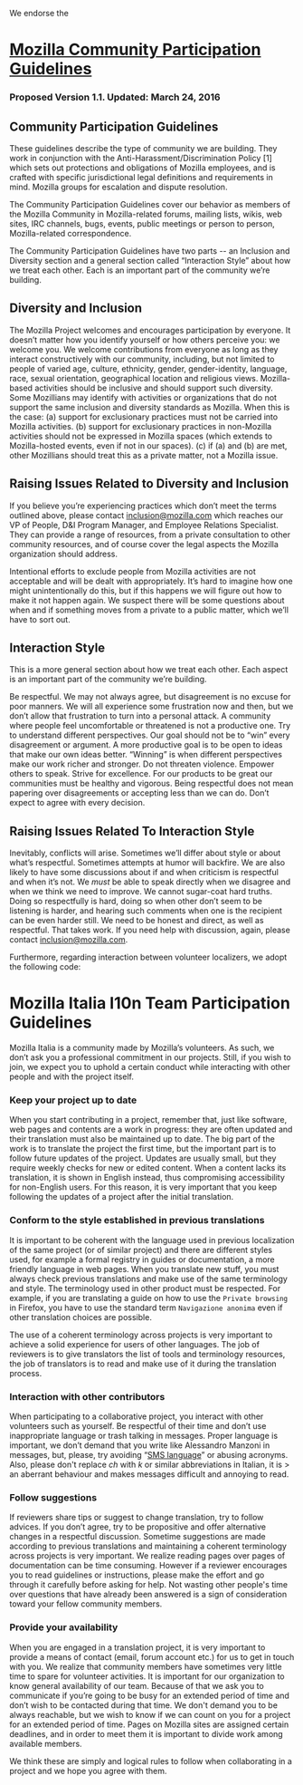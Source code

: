 We endorse the
# [Mozilla Community Participation Guidelines](https://www.mozilla.org/en-US/about/governance/policies/participation/)
### Proposed Version 1.1. Updated: March 24, 2016
## Community Participation Guidelines

These guidelines describe the type of community we are building. They work in conjunction with the Anti-Harassment/Discrimination Policy [1] which sets out protections and obligations of Mozilla employees, and is crafted with specific jurisdictional legal definitions and requirements in mind. Mozilla groups for escalation and dispute resolution.

The Community Participation Guidelines cover our behavior as members of the Mozilla Community in Mozilla-related forums, mailing lists, wikis, web sites, IRC channels, bugs, events, public meetings or person to person, Mozilla-related correspondence.

The Community Participation Guidelines have two parts -- an Inclusion and Diversity section and a general section called “Interaction Style” about how we treat each other. Each is an important part of the community we’re building.

## Diversity and Inclusion

The Mozilla Project welcomes and encourages participation by everyone. It doesn’t matter how you identify yourself or how others perceive you: we welcome you. We welcome contributions from everyone as long as they interact constructively with our community, including, but not limited to people of varied age, culture, ethnicity, gender, gender-identity, language, race, sexual orientation, geographical location and religious views.
Mozilla-based activities should be inclusive and should support such diversity.
Some Mozillians may identify with activities or organizations that do not support the same inclusion and diversity standards as Mozilla. When this is the case:
        (a) support for exclusionary practices must not be carried into Mozilla activities.
        (b) support for exclusionary practices in non-Mozilla activities should not be expressed in Mozilla spaces (which extends to Mozilla-hosted events, even if not in our spaces).
        (c) if (a) and (b) are met, other Mozillians should treat this as a private matter, not a Mozilla issue.

## Raising Issues Related to Diversity and Inclusion

If you believe you’re experiencing practices which don’t meet the terms outlined above, please contact inclusion@mozilla.com which reaches our VP of People, D&I Program Manager, and Employee Relations Specialist. They can provide a range of resources, from a private consultation to other community resources, and of course cover the legal aspects the Mozilla organization should address.

Intentional efforts to exclude people from Mozilla activities are not acceptable and will be dealt with appropriately. It’s hard to imagine how one might unintentionally do this, but if this happens we will figure out how to make it not happen again. We suspect there will be some questions about when and if something moves from a private to a public matter, which we’ll have to sort out.

## Interaction Style

This is a more general section about how we treat each other. Each aspect is an important part of the community we’re building.

Be respectful. We may not always agree, but disagreement is no excuse for poor manners. We will all experience some frustration now and then, but we don’t allow that frustration to turn into a personal attack. A community where people feel uncomfortable or threatened is not a productive one.
Try to understand different perspectives. Our goal should not be to “win” every disagreement or argument. A more productive goal is to be open to ideas that make our own ideas better. “Winning” is when different perspectives make our work richer and stronger.
Do not threaten violence.
Empower others to speak.
Strive for excellence. For our products to be great our communities must be healthy and vigorous. Being respectful does not mean papering over disagreements or accepting less than we can do.
Don’t expect to agree with every decision.

## Raising Issues Related To Interaction Style

Inevitably, conflicts will arise. Sometimes we’ll differ about style or about what’s respectful. Sometimes attempts at humor will backfire.
We are also likely to have some discussions about if and when criticism is respectful and when it’s not. We *must* be able to speak directly when we disagree and when we think we need to improve. We cannot sugar-coat hard truths. Doing so respectfully is hard, doing so when other don’t seem to be listening is harder, and hearing such comments when one is the recipient can be even harder still. We need to be honest and direct, as well as respectful. That takes work. If you need help with discussion, again, please contact inclusion@mozilla.com.


Furthermore, regarding interaction between volunteer localizers, we adopt the following code:

# Mozilla Italia l10n Team Participation Guidelines


Mozilla Italia is a community made by Mozilla’s volunteers. As such, we don’t ask you a professional commitment in our projects. Still, if you wish to join, we expect you to uphold a certain conduct while interacting with other people and with the project itself.

### Keep your project up to date

When you start contributing in a project, remember that, just like software, web pages and contents are a work in progress: they are often updated and their translation must also be maintained up to date.
The big part of the work is to translate the project the first time, but the important part is to follow future updates of the project. Updates are usually small, but they require weekly checks for new or edited content.
When a content lacks its translation, it is shown in English instead, thus compromising accessibility for non-English users.
For this reason, it is very important that you keep following the updates of a project after the initial translation.

### Conform to the style established in previous translations

It is important to be coherent with the language used in previous localization of the same project (or of similar project) and there are different styles used, for example a formal registry in guides or documentation, a more friendly language in web pages.
When you translate new stuff, you must always check previous translations and make use of the same terminology and style. 
The terminology used in other product must be respected.
For example, if you are translating a guide on how to use the `Private browsing` in Firefox, you have to use the standard term `Navigazione anonima` even if other translation choices are possible.

The use of a coherent terminology across projects is very important to achieve a solid experience for users of other languages.
The job of reviewers is to give translators the list of tools and terminology resources, the job of translators is to read and make use of it during the translation process.


### Interaction with other contributors

When participating to a collaborative project, you interact with other volunteers such as yourself.
Be respectful of their time and don’t use inappropriate language or trash talking in messages.
Proper language is important, we don’t demand that you write like Alessandro Manzoni in messages, but, please, try avoiding “[SMS language](https://en.wikipedia.org/wiki/SMS_language)” or abusing acronyms.
Also, please don't replace *ch* with *k* or similar abbreviations in Italian, it is > an aberrant behaviour and makes messages difficult and annoying to read.

### Follow suggestions

If reviewers share tips or suggest to change translation, try to follow advices. If you don’t agree, try to be propositive and offer alternative changes in a respectful discussion.
Sometime suggestions are made according to previous translations and maintaining a coherent terminology across projects is very important.
We realize reading pages over pages of documentation can be time consuming. However if a reviewer encourages you to read guidelines or instructions, please make the effort and go through it carefully before asking for help.
Not wasting other people's time over questions that have already been answered is a sign of consideration toward your fellow community members.

### Provide your availability

When you are engaged in a translation project, it is very important to provide a means of contact (email, forum account etc.) for us to get in touch with you.
We realize that community members have sometimes very little time to spare for volunteer activities. It is important for our organization to know general availability of our team. Because of that we ask you to communicate if you’re going to be busy for an extended period of time and don’t wish to be contacted during that time.
We don't demand you to be always reachable, but we wish to know if we can count on you for a project for an extended period of time.
Pages on Mozilla sites are assigned certain deadlines, and in order to meet them it is important to divide work among available members.



We think these are simply and logical rules to follow when collaborating in a project and we hope you agree with them.


